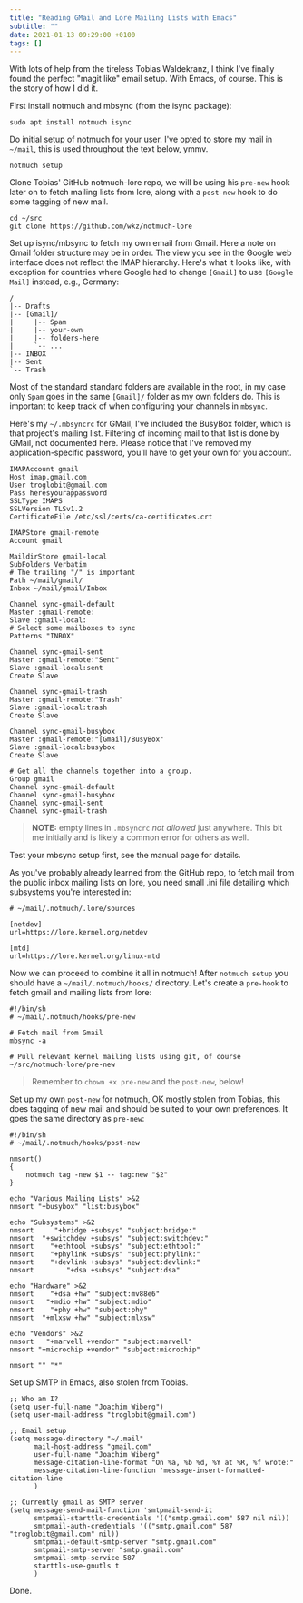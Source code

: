 ```yaml
---
title: "Reading GMail and Lore Mailing Lists with Emacs"
subtitle: ""
date: 2021-01-13 09:29:00 +0100
tags: []
---
```


With lots of help from the tireless Tobias Waldekranz, I think I've
finally found the perfect "magit like" email setup.  With Emacs, of
course.  This is the story of how I did it.

First install notmuch and mbsync (from the isync package):

    sudo apt install notmuch isync

Do initial setup of notmuch for your user.  I've opted to store my
mail in` ~/mail`, this is used throughout the text below, ymmv.

	notmuch setup

Clone Tobias' GitHub notmuch-lore repo, we will be using his `pre-new`
hook later on to fetch mailing lists from lore, along with a `post-new`
hook to do some tagging of new mail.

    cd ~/src
	git clone https://github.com/wkz/notmuch-lore

Set up isync/mbsync to fetch my own email from Gmail.  Here a note on
Gmail folder structure may be in order.  The view you see in the Google
web interface does not reflect the IMAP hierarchy.  Here's what it looks
like, with exception for countries where Google had to change `[Gmail]`
to use `[Google Mail]` instead, e.g., Germany:

    /
	|-- Drafts
	|-- [Gmail]/
	|     |-- Spam
	|     |-- your-own
	|     |-- folders-here
	|     `-- ...
	|-- INBOX
	|--	Sent
	`-- Trash

Most of the standard standard folders are available in the root, in my
case only `Spam` goes in the same `[Gmail]/` folder as my own folders
do.  This is important to keep track of when configuring your channels
in `mbsync`.

Here's my `~/.mbsyncrc` for GMail, I've included the BusyBox folder,
which is that project's mailing list.  Filtering of incoming mail to
that list is done by GMail, not documented here.  Please notice that
I've removed my application-specific password, you'll have to get your
own for you account.

```
IMAPAccount gmail
Host imap.gmail.com
User troglobit@gmail.com
Pass heresyourappassword
SSLType IMAPS
SSLVersion TLSv1.2
CertificateFile /etc/ssl/certs/ca-certificates.crt

IMAPStore gmail-remote
Account gmail

MaildirStore gmail-local
SubFolders Verbatim
# The trailing "/" is important
Path ~/mail/gmail/
Inbox ~/mail/gmail/Inbox

Channel sync-gmail-default
Master :gmail-remote:
Slave :gmail-local:
# Select some mailboxes to sync
Patterns "INBOX"

Channel sync-gmail-sent
Master :gmail-remote:"Sent"
Slave :gmail-local:sent
Create Slave

Channel sync-gmail-trash
Master :gmail-remote:"Trash"
Slave :gmail-local:trash
Create Slave

Channel sync-gmail-busybox
Master :gmail-remote:"[Gmail]/BusyBox"
Slave :gmail-local:busybox
Create Slave

# Get all the channels together into a group.
Group gmail
Channel sync-gmail-default
Channel sync-gmail-busybox
Channel sync-gmail-sent
Channel sync-gmail-trash
```

> **NOTE:** empty lines in `.mbsyncrc` *not allowed* just anywhere.
>           This bit me initially and is likely a common error for
>           others as well.

Test your mbsync setup first, see the manual page for details.  

As you've probably already learned from the GitHub repo, to fetch mail
from the public inbox mailing lists on lore, you need small .ini file
detailing which subsystems you're interested in:

```
# ~/mail/.notmuch/.lore/sources

[netdev]
url=https://lore.kernel.org/netdev

[mtd]
url=https://lore.kernel.org/linux-mtd
```

Now we can proceed to combine it all in notmuch!  After `notmuch setup`
you should have a `~/mail/.notmuch/hooks/` directory.  Let's create a
`pre-hook` to fetch gmail and mailing lists from lore:

```
#!/bin/sh
# ~/mail/.notmuch/hooks/pre-new

# Fetch mail from Gmail
mbsync -a

# Pull relevant kernel mailing lists using git, of course
~/src/notmuch-lore/pre-new
```

> Remember to `chown +x pre-new` and the `post-new`, below!

Set up my own `post-new` for notmuch, OK mostly stolen from Tobias, this
does tagging of new mail and should be suited to your own preferences.
It goes the same directory as `pre-new`:

```
#!/bin/sh
# ~/mail/.notmuch/hooks/post-new

nmsort()
{
    notmuch tag -new $1 -- tag:new "$2"
}

echo "Various Mailing Lists" >&2
nmsort "+busybox" "list:busybox"

echo "Subsystems" >&2
nmsort     "+bridge +subsys" "subject:bridge:"
nmsort  "+switchdev +subsys" "subject:switchdev:"
nmsort    "+ethtool +subsys" "subject:ethtool:"
nmsort    "+phylink +subsys" "subject:phylink:"
nmsort    "+devlink +subsys" "subject:devlink:"
nmsort        "+dsa +subsys" "subject:dsa"

echo "Hardware" >&2
nmsort    "+dsa +hw" "subject:mv88e6"
nmsort   "+mdio +hw" "subject:mdio"
nmsort    "+phy +hw" "subject:phy"
nmsort  "+mlxsw +hw" "subject:mlxsw"

echo "Vendors" >&2
nmsort   "+marvell +vendor" "subject:marvell"
nmsort "+microchip +vendor" "subject:microchip"

nmsort "" "*"
```

Set up SMTP in Emacs, also stolen from Tobias.

```
;; Who am I?
(setq user-full-name "Joachim Wiberg")
(setq user-mail-address "troglobit@gmail.com")

;; Email setup
(setq message-directory "~/.mail"
      mail-host-address "gmail.com"
      user-full-name "Joachim Wiberg"
      message-citation-line-format "On %a, %b %d, %Y at %R, %f wrote:"
      message-citation-line-function 'message-insert-formatted-citation-line
      )

;; Currently gmail as SMTP server
(setq message-send-mail-function 'smtpmail-send-it
      smtpmail-starttls-credentials '(("smtp.gmail.com" 587 nil nil))
      smtpmail-auth-credentials '(("smtp.gmail.com" 587 "troglobit@gmail.com" nil))
      smtpmail-default-smtp-server "smtp.gmail.com"
      smtpmail-smtp-server "smtp.gmail.com"
      smtpmail-smtp-service 587
      starttls-use-gnutls t
      )
```

Done.


